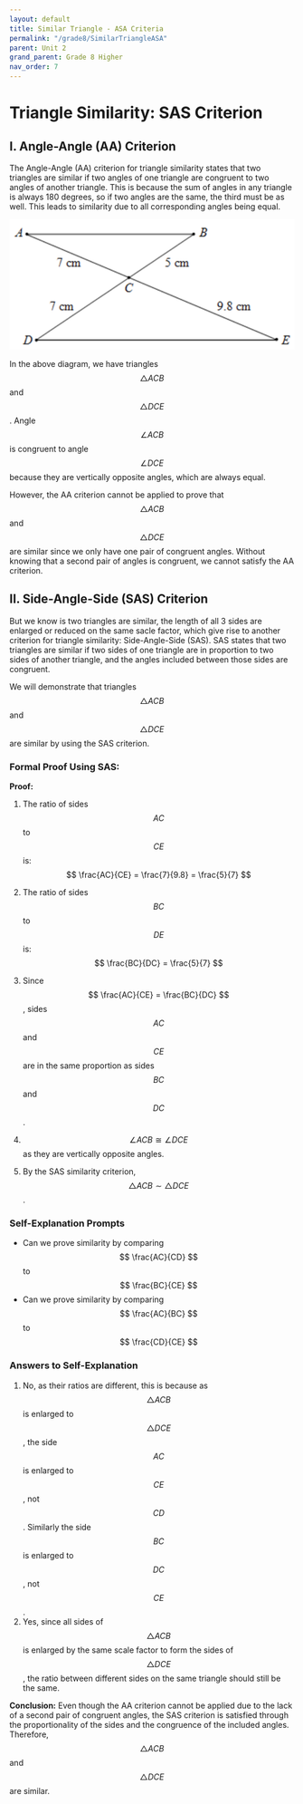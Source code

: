 ```yaml
---
layout: default
title: Similar Triangle - ASA Criteria
permalink: "/grade8/SimilarTriangleASA"
parent: Unit 2
grand_parent: Grade 8 Higher
nav_order: 7
---
```

# Triangle Similarity: SAS Criterion

## I. Angle-Angle (AA) Criterion

The Angle-Angle (AA) criterion for triangle similarity states that two triangles are similar if two angles of one triangle are congruent to two angles of another triangle. This is because the sum of angles in any triangle is always 180 degrees, so if two angles are the same, the third must be as well. This leads to similarity due to all corresponding angles being equal.

![AA Similar Example 1](SimilarASAEg1.png)

In the above diagram, we have triangles $$ \triangle ACB $$ and $$ \triangle DCE $$. Angle $$ \angle ACB $$ is congruent to angle $$ \angle DCE $$ because they are vertically opposite angles, which are always equal.

However, the AA criterion cannot be applied to prove that $$ \triangle ACB $$ and $$ \triangle DCE $$ are similar since we only have one pair of congruent angles. Without knowing that a second pair of angles is congruent, we cannot satisfy the AA criterion.

## II. Side-Angle-Side (SAS) Criterion

But we know is two triangles are similar, the length of all 3 sides are enlarged or reduced on the same sacle factor, which give rise to another criterion for triangle similarity: Side-Angle-Side (SAS). SAS states that two triangles are similar if two sides of one triangle are in proportion to two sides of another triangle, and the angles included between those sides are congruent.

We will demonstrate that triangles $$ \triangle ACB $$ and $$ \triangle DCE $$ are similar by using the SAS criterion.

### Formal Proof Using SAS:

**Proof:**

1. The ratio of sides $$ AC $$ to $$ CE $$ is:
   $$ \frac{AC}{CE} = \frac{7}{9.8} = \frac{5}{7} $$

2. The ratio of sides $$ BC $$ to $$ DE $$ is:
   $$ \frac{BC}{DC} = \frac{5}{7} $$

3. Since $$ \frac{AC}{CE} = \frac{BC}{DC} $$, sides $$ AC $$ and $$ CE $$ are in the same proportion as sides $$ BC $$ and $$ DC $$.

4. $$ \angle ACB \cong \angle DCE $$ as they are vertically opposite angles.

5. By the SAS similarity criterion, $$ \triangle ACB \sim \triangle DCE $$.

### Self-Explanation Prompts
- Can we prove similarity by comparing $$ \frac{AC}{CD} $$ to $$ \frac{BC}{CE} $$
- Can we prove similarity by comparing $$ \frac{AC}{BC} $$ to $$ \frac{CD}{CE} $$

### Answers to Self-Explanation
1. No, as their ratios are different, this is because as $$ \triangle ACB $$ is enlarged to $$ \triangle DCE $$, the side $$ AC $$ is enlarged to $$ CE $$, not $$ CD $$. Similarly the side $$ BC $$ is enlarged to $$ DC $$, not $$ CE $$.
2. Yes, since all sides of $$ \triangle ACB $$ is enlarged by the same scale factor to form the sides of $$ \triangle DCE $$, the ratio between different sides on the same triangle should still be the same.

**Conclusion:**
Even though the AA criterion cannot be applied due to the lack of a second pair of congruent angles, the SAS criterion is satisfied through the proportionality of the sides and the congruence of the included angles. Therefore, $$ \triangle ACB $$ and $$ \triangle DCE $$ are similar.

